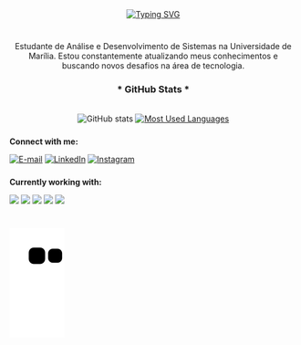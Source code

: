 <div align="center">
  <a href="https://git.io/typing-svg">
    <img src="https://readme-typing-svg.demolab.com?font=Fira+Code&weight=500&size=22&pause=1000&color=FF00F6&center=true&vCenter=true&random=false&width=524&lines=%E2%8A%B9+Welcome+to+my+profile!+%CB%99%E1%B5%95%CB%99+%E2%8A%B9+" alt="Typing SVG">
  </a>
</div>

#

<p align="center">Estudante de Análise e Desenvolvimento de Sistemas na Universidade de Marília. Estou constantemente atualizando meus conhecimentos e buscando novos desafios na área de tecnologia. 
  

###

<div style="text-align: center;" align="center">
  <h3>* GitHub Stats *</h3>
  <br>
  <img src="https://github-readme-stats-git-masterrstaa-rickstaa.vercel.app/api?username=AColavite&hide_title=true&show_icons=true&include_all_commits=false&count_private=true&line_height=25&hide=issues&bg_color=000&title_color=FF00F6&text_color=FFF&border_radius=3&border_color=36123c&icon_color=FF00F6&theme=jolly" alt="GitHub stats">

  <a href="https://github.com/AColavite/github-readme-stats">
    <img src="https://github-readme-stats-git-masterrstaa-rickstaa.vercel.app/api/top-langs/?username=AColavite&line_height=10&card_width=290&layout=compact&hide_title=false&count_private=true&langs_count=4&show_icons=true&title_color=FF00F6&hide=html,scss,less&bg_color=000&text_color=8B8B8B&border_radius=3&border_color=561760&count_private=true" alt="Most Used Languages">
  </a>
</div>

###

**Connect with me:** 

[![E-mail](https://img.shields.io/badge/-Email-000?style=for-the-badge&logo=microsoft-outlook&logoColor=FF00F6&color:FFF)](mailto:andreascolavite@gmail.com)
[![LinkedIn](https://img.shields.io/badge/-LinkedIn-000?style=for-the-badge&logo=linkedin&logoColor=FF00F6&color:FFF)](https://www.linkedin.com/in/andreas-colavite-015a08289/)
[![Instagram](https://img.shields.io/badge/-Instagram-000?style=for-the-badge&logo=instagram&logoColor=FF00F6&color:FFF)](https://www.instagram.com/andreascolavite/)

###

**Currently working with:**

<img src="https://img.shields.io/badge/Python-14354C?style=for-the-badge&logo=python&logoColor=white" />                             <img src="https://img.shields.io/badge/C-00599C?style=for-the-badge&logo=c&logoColor=white" />                                       <img src="https://img.shields.io/badge/Go-00ADD8?style=for-the-badge&logo=go&logoColor=white" />                                     <img src="https://img.shields.io/badge/Next.js-000?logo=nextdotjs&logoColor=fff&style=for-the-badge" /> <img src="https://img.shields.io/badge/Kotlin-0095D5?style=for-the-badge&logo=kotlin&logoColor=white" />                     

#

<picture align="center">
  <source media="(prefers-color-scheme: dark)" srcset="https://raw.githubusercontent.com/AColavite/Acolavite/output/github-contribution-grid-snake-dark.svg">
  <source media="(prefers-color-scheme: light)" srcset="https://raw.githubusercontent.com/AColavite/Acolavite/output/github-contribution-grid-snake-dark.svg">
  <img align="center" alt="github contribution grid snake animation" src="https://raw.githubusercontent.com/AColavite/AColavite/output/github-contribution-grid-snake.svg">
</picture>
